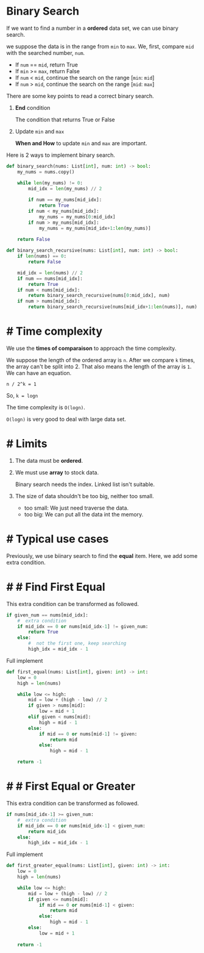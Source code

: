 #  Binary Search

If we want to find a number in a **ordered** data set, we can use binary search. 

we suppose the data is in the range from `min` to `max`. We, first, compare `mid` with the searched number, `num`.

- If `num` == `mid`, return True
- If `min` >= `max`, return False
- If `num` < `mid`, continue the search on the range [`min`: `mid`]
- If `num` > `mid`, continue the search on the range [`mid`: `max`]


There are some key points to read a correct binary search.

1. **End** condition

   The condition that returns True or False

2. Update `min` and `max`

   **When and How** to update `min` and `max` are important.


Here is 2 ways to implement binary search.

```python
def binary_search(nums: List[int], num: int) -> bool:
    my_nums = nums.copy()

    while len(my_nums) != 0:
        mid_idx = len(my_nums) // 2
        
        if num == my_nums[mid_idx]:
            return True
        if num < my_nums[mid_idx]:
            my_nums = my_nums[0:mid_idx]
        if num > my_nums[mid_idx]:
            my_nums = my_nums[mid_idx+1:len(my_nums)]
    
    return False

def binary_search_recursive(nums: List[int], num: int) -> bool:
    if len(nums) == 0:
        return False

    mid_idx = len(nums) // 2
    if num == nums[mid_idx]:
        return True
    if num < nums[mid_idx]:
        return binary_search_recursive(nums[0:mid_idx], num)
    if num > nums[mid_idx]:
        return binary_search_recursive(nums[mid_idx+1:len(nums)], num)
```

# #  Time complexity

We use the **times of comparaison** to approach the time complexity.

We suppose the length of the ordered array is `n`. After we compare `k` times, the array can't be split into 2. That also means the length of the array is `1`. We can have an equation.

```
n / 2^k = 1
```

So, `k = logn`

The time complexity is `O(logn)`.

`O(logn)` is very good to deal with large data set.

# #  Limits

1. The data must be **ordered**.

2. We must use **array** to stock data.
   
   Binary search needs the index. Linked list isn't suitable.

3. The size of data shouldn't be too big, neither too small.

    - too small: We just need traverse the data.
    - too big: We can put all the data int the memory.

# #  Typical use cases

Previously, we use biinary search to find the **equal** item. Here, we add some extra condition.

# # #  Find First Equal

This extra condition can be transformed as followed.

```python
if given_num == nums[mid_idx]:
    #  extra condition
    if mid_idx == 0 or nums[mid_idx-1] != given_num:
        return True
    else:
        #  not the first one, keep searching
        high_idx = mid_idx - 1
```

Full implement

```python
def first_equal(nums: List[int], given: int) -> int:
    low = 0
    high = len(nums)

    while low <= high:
        mid = low + (high - low) // 2
        if given > nums[mid]:
            low = mid + 1
        elif given < nums[mid]:
            high = mid - 1
        else:
            if mid == 0 or nums[mid-1] != given:
                return mid
            else:
                high = mid - 1

    return -1
```

# # #  First Equal or Greater

This extra condition can be transformed as followed.

```python
if nums[mid_idx-1] >= given_num:
    #  extra condition
    if mid_idx == 0 or nums[mid_idx-1] < given_num:
        return mid_idx
    else:
        high_idx = mid_idx - 1
```

Full implement

```python
def first_greater_equal(nums: List[int], given: int) -> int:
    low = 0
    high = len(nums)

    while low <= high:
        mid = low + (high - low) // 2
        if given <= nums[mid]:
            if mid == 0 or nums[mid-1] < given:
                return mid
            else:
                high = mid - 1
        else:
            low = mid + 1
    
    return -1
```
